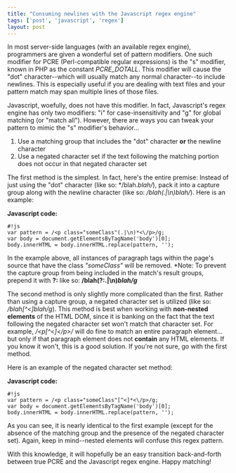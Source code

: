 ```yaml
---
title: "Consuming newlines with the Javascript regex engine"
tags: ['post', 'javascript', 'regex']
layout: post
---
```


In most server-side languages (with an available regex engine),
programmers are given a wonderful set of pattern modifiers. One such
modifier for PCRE (Perl-compatible regular expressions) is the "s"
modifier, known in PHP as the constant *PCRE\_DOTALL*. This modifier
will cause the "dot" character--which will usually match any normal
character--to include newlines. This is especially useful if you are
dealing with text files and your pattern match may span multiple lines
of those files.<!--more-->

Javascript, woefully, does not have this modifier. In fact, Javascript's
regex engine has only two modifiers: "i" for case-insensitivity and "g"
for global matching (or "match all"). However, there are ways you can
tweak your pattern to mimic the "s" modifier's behavior...

1.  Use a matching group that includes the "dot" character **or** the
    newline character
2.  Use a negated character set if the text following the matching
    portion does not occur in that negated character set

The first method is the simplest. In fact, here's the entire premise:
Instead of just using the "dot" character (like so: */blah.*blah/*),
pack it into a capture group along with the newline character (like so:
*/blah(.|\n)blah/*). Here is an example:

**Javascript code:**

    #!js
    var pattern = /<p class="someClass"(.|\n)*<\/p>/g;  
    var body = document.getElementsByTagName('body')[0];  
    body.innerHTML = body.innerHTML.replace(pattern, '');

In the example above, all instances of paragraph tags within the page's
source that have the class *"someClass"* will be removed. *Note: To
prevent the capture group from being included in the match's result
groups, prepend it with **?:** like so: **/blah(?:.|\n)*blah/g***

The second method is only slightly more complicated than the first.
Rather than using a capture group, a negated character set is utilized
(like so: */blah[^<]blah/g*). This method is best when working
with **non-nested elements** of the HTML DOM, since it is banking on the
fact that the text following the negated character set won't match that
character set. For example, */<p[^<]<\/p>/* will do fine
to match an entire paragraph element... but only if that paragraph
element does not **contain** any HTML elements. If you know it won't,
this is a good solution. If you're not sure, go with the first method.

Here is an example of the negated character set method:

**Javascript code:**

    #!js
    var pattern = /<p class="someClass"[^<]*<\/p>/g;  
    var body = document.getElementsByTagName('body')[0];  
    body.innerHTML = body.innerHTML.replace(pattern, '');

As you can see, it is nearly identical to the first example (except for
the absence of the matching group and the presence of the negated
character set). Again, keep in mind--nested elements will confuse this
regex pattern.

With this knowledge, it will hopefully be an easy transition
back-and-forth between true PCRE and the Javascript regex engine. Happy
matching!
